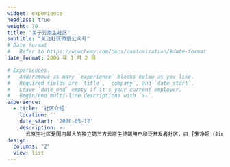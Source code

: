 ```yaml
---
widget: experience
headless: true
weight: 70
title: '关于云原生社区'
subtitle: "关注社区微信公众号"
# Date format
#   Refer to https://wowchemy.com/docs/customization/#date-format
date_format: 2006 年 1 月 2 日

# Experiences.
#   Add/remove as many `experience` blocks below as you like.
#   Required fields are `title`, `company`, and `date_start`.
#   Leave `date_end` empty if it's your current employer.
#   Begin/end multi-line descriptions with `>-`.
experience:
  - title: '社区介绍'
    location: ''
    date_start: '2020-05-12'
    description: >-
      云原生社区是国内最大的独立第三方云原生终端用户和泛开发者社区，由 [宋净超（Jimmy Song）](https://jimmysong.io) 联合其他开源意见领袖共同发起成立于 2020 年 5 月。社区现有成员上万人，自成立以来已在北京、上海、广州、深圳、杭州、成都、大连、郑州等地举办了多次技术沙龙，上千名云原生爱好者参与了线下活动。同时社区还也定期邀请云原生技术专家在网站进行技术直播互动，累计数万人次观看了直播。
design:
  columns: "2"
  view: list
---
```

